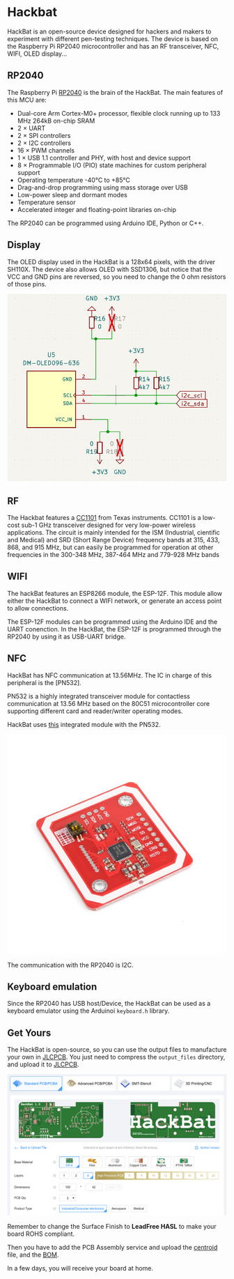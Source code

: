 # Hackbat

HackBat is an open-source device designed for hackers and makers to experiment with different pen-testing techniques. The device is based on the Raspberry Pi RP2040 microcontroller and has an RF transceiver, NFC, WIFI, OLED display...

## RP2040

The Raspberry Pi [RP2040](https://www.raspberrypi.com/products/rp2040/specifications/) is the brain of the HackBat. The main features of this MCU are:

- Dual-core Arm Cortex-M0+ processor, flexible clock running up to 133 MHz 264kB on-chip SRAM
- 2 × UART 
- 2 × SPI controllers
- 2 × I2C controllers
- 16 × PWM channels
- 1 × USB 1.1 controller and PHY, with host and device support
- 8 × Programmable I/O (PIO) state machines for custom peripheral support
- Operating temperature -40°C to +85°C
- Drag-and-drop programming using mass storage over USB
- Low-power sleep and dormant modes
- Temperature sensor
- Accelerated integer and floating-point libraries on-chip

The RP2040 can be programmed using Arduino IDE, Python or C++.

## Display

The OLED display used in the HackBat is a 128x64 pixels, with the driver SH110X. The device also allows OLED with SSD1306, but notice that the VCC and GND pins are reversed, so you need to change the 0 ohm resistors of those pins.

![](./doc/oled_ps.png)

## RF

The Hackbat features a [CC1101](https://www.ti.com/product/CC1101) from Texas instruments. CC1101 is a low-cost sub-1 GHz transceiver designed for very low-power wireless applications. The circuit is mainly intended for the ISM (Industrial, cientific and Medical) and SRD (Short Range Device) frequency bands at 315, 433, 868, and 915 MHz, but can easily be programmed for operation at other frequencies in the 300-348 MHz, 387-464 MHz and 779-928 MHz bands

## WIFI

The hackBat features an ESP8266 module, the ESP-12F. This module allow either the HackBat to connect a WIFI network, or generate an access point to allow connections.

The ESP-12F modules can be programmed using the Arduino IDE and the UART conenction. In the HackBat, the ESP-12F is programmed through the RP2040 by using it as USB-UART bridge.

## NFC

HackBat has NFC communication at 13.56MHz. The IC in charge of this peripheral is the [PN532].

PN532 is a highly integrated transceiver module for contactless communication at 13.56 MHz based on the 80C51 microcontroller core supporting different card and reader/writer operating modes.

HackBat uses [this](https://es.aliexpress.com/item/1005006005040320.html?spm=a2g0o.productlist.main.13.65b05927VOBhfq&algo_pvid=9ccfed98-181b-4e28-b2be-488f5ec17187&algo_exp_id=9ccfed98-181b-4e28-b2be-488f5ec17187-6&pdp_npi=4%40dis%21EUR%218.71%210.99%21%21%2166.15%217.50%21%402103854017142998536557342eb34a%2112000035367480068%21sea%21ES%210%21AB&curPageLogUid=pD9zsZTxZuDe&utparam-url=scene%3Asearch%7Cquery_from%3A) integrated module with the PN532.

![](./doc/pn532.jpg)

The communication with the RP2040 is I2C.


## Keyboard emulation

Since the RP2040 has USB host/Device, the HackBat can be used as a keyboard emulator using the Arduinoi `keyboard.h` library.


## Get Yours

The HackBat is open-source, so you can use the output files to manufacture your own in [JLCPCB](https://jlcpcb.com/?from=controlpath). You just need to compress the `output_files` directory, and upload it to [JLCPCB](https://jlcpcb.com/?from=controlpath). 

![](./doc/jlcorder.png)

Remember to change the Surface Finish to **LeadFree HASL** to make your board ROHS compliant.

Then you have to add the PCB Assembly service and upload the [centroid](./kicad/hackbat/production_files/hackbat-all-pos.csv) file, and the [BOM](./kicad/hackbat/production_files/bom.csv). 

In a few days, you will receive your board at home.
